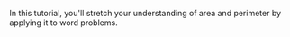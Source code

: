 In this tutorial, you'll stretch your understanding of area and perimeter by applying it to word problems.